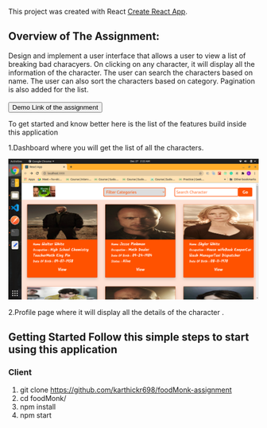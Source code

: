 This project was created with React [Create React App](https://github.com/facebook/create-react-app).

## Overview of The Assignment:

Design and implement a user interface that allows a user to view a list of breaking bad characyers. On clicking on any character, it will display all the information of the character. The user can search the characters based on name. The user can also sort the characters based on category. Pagination is also added for the list.
<br>
<br>
<a href = "https://foodmonk-app.netlify.app/">
<button style = "background:red,padding:5px">Demo Link of the assignment</button>
</a>

To get started and know better here is the list of the features build inside this application

1.Dashboard where you will get the list of all the characters.

<p> <img src  = "/public/list.png"> </p>

2.Profile page where it will display all the details of the character .

## Getting Started Follow this simple steps to start using this application

### Client

1.  git clone https://github.com/karthickr698/foodMonk-assignment
2.  cd foodMonk/
3.  npm install
4.  npm start
